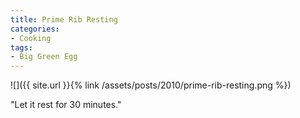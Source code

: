 ```yaml
---
title: Prime Rib Resting
categories:
- Cooking
tags:
- Big Green Egg
---
```


![]({{ site.url }}{% link /assets/posts/2010/prime-rib-resting.png %})
  



"Let it rest for 30 minutes."
